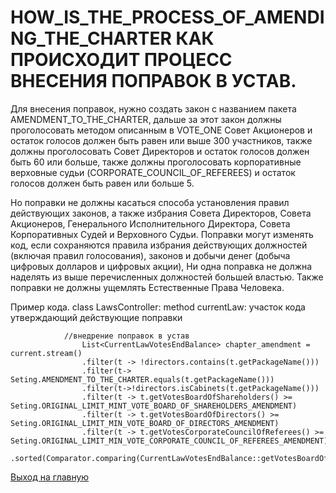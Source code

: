 # HOW_IS_THE_PROCESS_OF_AMENDING_THE_CHARTER КАК ПРОИСХОДИТ ПРОЦЕСС ВНЕСЕНИЯ ПОПРАВОК В УСТАВ. 
Для внесения поправок, нужно создать закон с названием пакета AMENDMENT_TO_THE_CHARTER, 
дальше за этот закон должны проголосовать методом описанным в VOTE_ONE 
Совет Акционеров и остаток голосов должен быть равен или выше 300 участников, 
также должны проголосовать Совет Директоров и остаток голосов должен быть 60 или больше, 
также должны проголосовать корпоративные верховные судьи (CORPORATE_COUNCIL_OF_REFEREES) и 
остаток голосов должен быть равен или больше 5. 

Но поправки не должны касаться способа установления правил действующих законов, а также 
избрания Совета Директоров, Совета Акционеров, Генерального Исполнительного Директора, 
Совета Корпоративных Судей и Верховного Судьи. Поправки могут изменять код, если сохраняются правила 
избрания действующих должностей (включая правил голосования), законов и добычи денег (добыча цифровых долларов и цифровых акции),
Ни одна поправка не должна наделять из выше перечисленных должностей большей властью. 
Также поправки не должны ущемлять Естественные Права Человека. 

Пример кода. class LawsController: method currentLaw: участок кода утверждающий действующие поправки

````
            //внедрение поправок в устав
                List<CurrentLawVotesEndBalance> chapter_amendment = current.stream()
                .filter(t -> !directors.contains(t.getPackageName()))
                .filter(t-> Seting.AMENDMENT_TO_THE_CHARTER.equals(t.getPackageName()))
                .filter(t->!directors.isCabinets(t.getPackageName()))
                .filter(t -> t.getVotesBoardOfShareholders() >= Seting.ORIGINAL_LIMIT_MINT_VOTE_BOARD_OF_SHAREHOLDERS_AMENDMENT)
                .filter(t -> t.getVotesBoardOfDirectors() >= Seting.ORIGINAL_LIMIT_MIN_VOTE_BOARD_OF_DIRECTORS_AMENDMENT)
                .filter(t -> t.getVotesCorporateCouncilOfReferees() >= Seting.ORIGINAL_LIMIT_MIN_VOTE_CORPORATE_COUNCIL_OF_REFEREES_AMENDMENT)
                .sorted(Comparator.comparing(CurrentLawVotesEndBalance::getVotesBoardOfDirectors).reversed()).collect(Collectors.toList());
````
[Выход на главную](../documentation/documentationRus.md)
